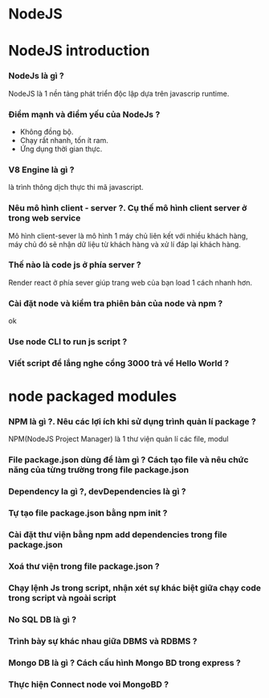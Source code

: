 # NodeJS  
# NodeJS introduction  
### NodeJs là gì ?  
NodeJS là 1 nền tảng phát triển độc lập dựa trên javascrip runtime.
### Điểm mạnh và điểm yếu của NodeJs ?  
- Không đồng bộ.  
- Chạy rất nhanh, tốn ít ram.  
- Ứng dụng thời gian thực.  
### V8 Engine là gì ?  
là trình thông dịch thực thi mã javascript.  
### Nêu mô hình client - server ?. Cụ thế mô hình client server ở trong web service  
Mô hình client-sever là mô hình 1 máy chủ liên kết với nhiều khách hàng, máy chủ đó sẽ nhận dữ liệu từ khách hàng và xử lí đáp lại khách hàng.  
### Thế nào là code js ở phía server ?  
Render react ở phía sever giúp trang web của bạn load 1 cách nhanh hơn.  
### Cài đặt node và kiểm tra phiên bản của node và npm ?  
ok
### Use node CLI to run js script ?  

### Viết script để lắng nghe cổng 3000 trả về Hello World ?  

# node packaged modules  

### NPM là gì ?. Nêu các lợi ích khi sử dụng trình quản lí package ?  
NPM(NodeJS Project Manager) là 1 thư viện quản lí các file, modul
### File package.json dùng để làm gì ? Cách tạo file và nêu chức năng của từng trường trong file package.json  

### Dependency la gì ?, devDependencies là gì ?  

### Tự tạo file package.json bằng npm init ?  

### Cài đặt thư viện bằng npm add dependencies trong file package.json  

### Xoá thư viện trong file package.json ?  

### Chạy lệnh Js trong script, nhận xét sự khác biệt giữa chạy code trong script và ngoài script  

### No SQL DB là gì ?   

### Trình bày sự khác nhau giữa DBMS và RDBMS ?  

### Mongo DB là gì ? Cách cấu hình Mongo BD trong express ?  

### Thực hiện Connect node voi MongoBD ?  

